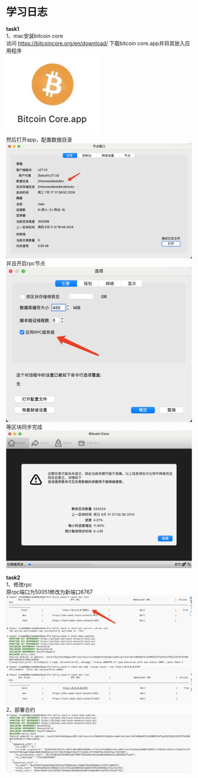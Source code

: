 # 学习日志
**task1**  
1、mac安装bitcoin core  
访问 https://bitcoincore.org/en/download/ 下载bitcoin core.app并将其放入应用程序    
![img](./task1/task1-1.jpg)    
然后打开app，配置数据目录    
![img](./task1/task1-2.jpg)  
并且开启rpc节点  
![img](./task1/task1-3.jpg)  
等区块同步完成  
![img](./task1/task1-4.jpg)  

**task2**  
1、修改rpc  
原rpc端口为50051修改为新端口6767  
![img](./task2/task2.jpg)  
![img](./task2/task2-1.jpg)  
2、部署合约  
![img](./task2/task2-2.jpg)  